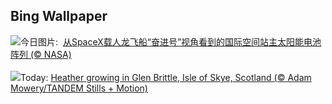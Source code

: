 ## Bing Wallpaper
![](https://www.bing.com/th?id=OHR.DragonEndeavour_ZH-CN8160066040_UHD.jpg&w=1000)今日图片: &nbsp;[从SpaceX载人龙飞船“奋进号”视角看到的国际空间站主太阳能电池阵列 (© NASA)](https://www.bing.com/th?id=OHR.DragonEndeavour_ZH-CN8160066040_UHD.jpg)
<br><br/>
![](https://www.bing.com/th?id=OHR.SkyeHeather_EN-US9221942108_UHD.jpg&w=1000)Today: [Heather growing in Glen Brittle, Isle of Skye, Scotland (© Adam Mowery/TANDEM Stills + Motion)](https://www.bing.com/th?id=OHR.SkyeHeather_EN-US9221942108_UHD.jpg)
<br><br/>
